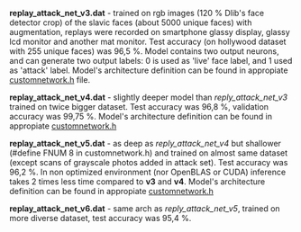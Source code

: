 **replay_attack_net_v3.dat** - trained on rgb images (120 % Dlib's face detector crop) of the slavic faces (about 5000 unique faces) with augmentation, replays were recorded on smartphone glassy display, glassy lcd monitor and another mat monitor. Test accuracy (on hollywood dataset with 255 unique faces) was 96,5 %. Model contains two output neurons, and can generate two output labels: 0 is used as 'live' face label, and 1 used as 'attack' label. Model's architecture definition can be found in appropiate [customnetwork.h](https://github.com/pi-null-mezon/FaceAntiSpoofing/blob/228c90b90d3d93c81415ca2d95b15c447d5a2222/ReplayAttack/Learner/customnetwork.h#L84) file.

**replay_attack_net_v4.dat** - slightly deeper model than *reply_attack_net_v3* trained on twice bigger dataset. Test accuracy was 96,8 %, validation accuracy was 99,75 %. Model's architecture definition can be found in appropiate [customnetwork.h](https://github.com/pi-null-mezon/FaceAntiSpoofing/blob/b5c381fd7f6bbcf39c7902addb0b33920f759a70/ReplayAttack/Learner/customnetwork.h#L101)

**replay_attack_net_v5.dat** - as deep as *reply_attack_net_v4* but shallower (#define FNUM 8 in customnetwork.h) and trained on almost same dataset (except scans of grayscale photos added in attack set). Test accuracy was 96,2 %. In non optimized environment (nor OpenBLAS or CUDA) inference takes 2 times less time compared to **v3** and **v4**. Model's architecture definition can be found in appropiate [customnetwork.h](https://github.com/pi-null-mezon/FaceAntiSpoofing/blob/b5c381fd7f6bbcf39c7902addb0b33920f759a70/ReplayAttack/Learner/customnetwork.h#L101) 

**replay_attack_net_v6.dat** - same arch as *reply_attack_net_v5*, trained on more diverse dataset, test accuracy was 95,4 %. 